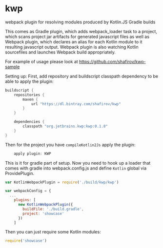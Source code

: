 # kwp
webpack plugin for resolving modules produced by Kotlin.JS Gradle builds

This comes as Gradle plugin, which adds webpack_loader task to a project, which scans project jar artifacts for generated javascript files
as well as Webpack plugin, which declares an alias for each Kotlin module to it resulting javascript output. Webpack plugin is also watching
Kotlin sourcefiles and launches Webpack build appropriately.

For example of usage please look at https://github.com/shafirov/kwp-sample

Setting up:
First, add repository and buildscript classpath dependency to be able to apply the plugin:
```gradle
buildscript {
    repositories {
        maven {
            url "https://dl.bintray.com/shafirov/kwp"
        }
    }

    dependencies {
        classpath "org.jetbrains.kwp:kwp:0.1.8"
    }
}
```

Then for the project you have ```compileKotlin2Js``` apply the plugin:
```gradle
    apply plugin: KWP
```

This is it for gradle part of setup. Now you need to hook up a loader that comes with gradle into webpack.config.js and
define ```Kotlin``` global via ProvidePlugin.

```javascript
var KotlinWebpackPlugin = require('./build/kwp/kwp')

var webpackConfig = {
  ...
    plugins: [
      new KotlinWebpackPlugin({
        buildFile: './build.gradle',
        project: 'showcase'
      })
    ]
```

Then you can just require some Kotlin modules:

```javascript
require('showcase')
```
